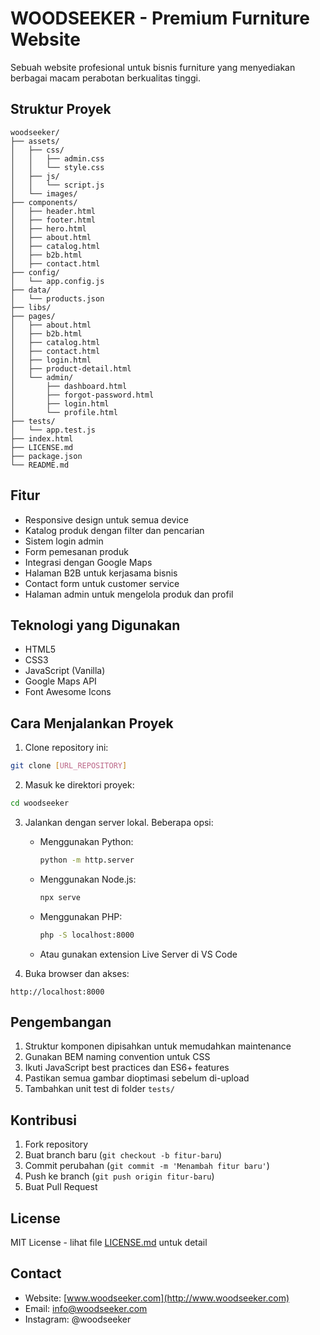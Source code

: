 # WOODSEEKER - Premium Furniture Website

Sebuah website profesional untuk bisnis furniture yang menyediakan berbagai macam perabotan berkualitas tinggi.

## Struktur Proyek

```
woodseeker/
├── assets/
│   ├── css/
│   │   ├── admin.css
│   │   └── style.css
│   ├── js/
│   │   └── script.js
│   └── images/
├── components/
│   ├── header.html
│   ├── footer.html
│   ├── hero.html
│   ├── about.html
│   ├── catalog.html
│   ├── b2b.html
│   ├── contact.html
├── config/
│   └── app.config.js
├── data/
│   └── products.json
├── libs/
├── pages/
│   ├── about.html
│   ├── b2b.html
│   ├── catalog.html
│   ├── contact.html
│   ├── login.html
│   ├── product-detail.html
│   └── admin/
│       ├── dashboard.html
│       ├── forgot-password.html
│       ├── login.html
│       └── profile.html
├── tests/
│   └── app.test.js
├── index.html
├── LICENSE.md
├── package.json
└── README.md
```

## Fitur

- Responsive design untuk semua device
- Katalog produk dengan filter dan pencarian
- Sistem login admin
- Form pemesanan produk
- Integrasi dengan Google Maps
- Halaman B2B untuk kerjasama bisnis
- Contact form untuk customer service
- Halaman admin untuk mengelola produk dan profil

## Teknologi yang Digunakan

- HTML5
- CSS3
- JavaScript (Vanilla)
- Google Maps API
- Font Awesome Icons

## Cara Menjalankan Proyek

1. Clone repository ini:
```bash
git clone [URL_REPOSITORY]
```

2. Masuk ke direktori proyek:
```bash
cd woodseeker
```

3. Jalankan dengan server lokal. Beberapa opsi:
   - Menggunakan Python:
     ```bash
     python -m http.server
     ```
   - Menggunakan Node.js:
     ```bash
     npx serve
     ```
   - Menggunakan PHP:
     ```bash
     php -S localhost:8000
     ```
   - Atau gunakan extension Live Server di VS Code

4. Buka browser dan akses:
```
http://localhost:8000
```

## Pengembangan

1. Struktur komponen dipisahkan untuk memudahkan maintenance
2. Gunakan BEM naming convention untuk CSS
3. Ikuti JavaScript best practices dan ES6+ features
4. Pastikan semua gambar dioptimasi sebelum di-upload
5. Tambahkan unit test di folder `tests/`

## Kontribusi

1. Fork repository
2. Buat branch baru (`git checkout -b fitur-baru`)
3. Commit perubahan (`git commit -m 'Menambah fitur baru'`)
4. Push ke branch (`git push origin fitur-baru`)
5. Buat Pull Request

## License

MIT License - lihat file [LICENSE.md](LICENSE.md) untuk detail

## Contact

- Website: [www.woodseeker.com](http://www.woodseeker.com)
- Email: info@woodseeker.com
- Instagram: @woodseeker
